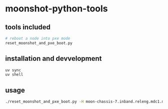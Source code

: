 # moonshot-python-tools

## tools included

```bash
# reboot a node into pxe mode
reset_moonshot_and_pxe_boot.py
```

## installation and devvelopment

```bash
uv sync
uv shell
```

## usage

```bash
./reset_moonshot_and_pxe_boot.py -H moon-chassis-7.inband.releng.mdc1.mozilla.com -n c5n1
```